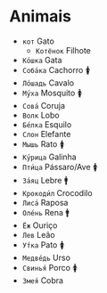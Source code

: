 # Animais

-   `кот` Gato
    -   `Котёнок` Filhote
-   `Ко́шка` Gata
-   `Соба́ка` Cachorro 🚺
-   `Ло́шадь` Cavalo
-   `Му́ха` Mosquito 🚺
-   `Сова́` Coruja
-   `Волк` Lobo
-   `Бе́лка` Esquilo
-   `Слон` Elefante
-   `Мышь` Rato 🚺
-   `Ку́рица` Galinha
-   `Пти́ца` Pássaro/Ave 🚺
-   `За́яц` Lebre 🚹
-   `Крокоди́л` Crocodilo
-   `Лиса́` Raposa
-   `Оле́нь` Rena 🚹
-   `Ёж` Ouriço
-   `Лев` Leão
-   `У́тка` Pato 🚺
-   `Медве́дь` Urso
-   `Свинья́` Porco 🚺
-   `Змея́` Cobra
